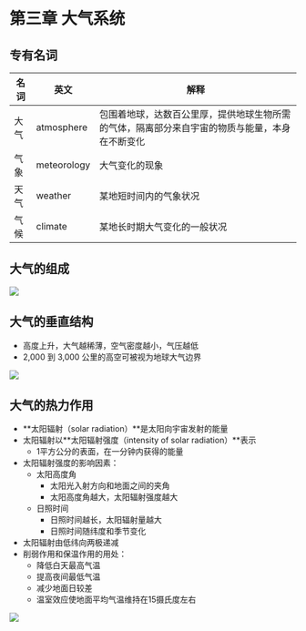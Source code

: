 # 第三章 大气系统

## 专有名词

| 名词 | 英文        | 解释                                                         |
| ---- | ----------- | ------------------------------------------------------------ |
| 大气 | atmosphere  | 包围着地球，达数百公里厚，提供地球生物所需的气体，隔离部分来自宇宙的物质与能量，本身在不断变化 |
| 气象 | meteorology | 大气变化的现象                                               |
| 天气 | weather     | 某地短时间内的气象状况                                       |
| 气候 | climate     | 某地长时期大气变化的一般状况                                 |

## 大气的组成

![](https://images.thecodeblog.net/image/970d5b65-da5d-467f-8b00-a932a57fb1de.png)

## 大气的垂直结构

- 高度上升，大气越稀薄，空气密度越小，气压越低
- 2,000 到 3,000 公里的高空可被视为地球大气边界

![](https://images.thecodeblog.net/image/fa5a4693-e44d-42c3-9edd-7393775ad2c3.png)

## 大气的热力作用

- **太阳辐射（solar radiation）**是太阳向宇宙发射的能量
- 太阳辐射以**太阳辐射强度（intensity of solar radiation）**表示
  - 1平方公分的表面，在一分钟内获得的能量
- 太阳辐射强度的影响因素：
  - 太阳高度角
    - 太阳光入射方向和地面之间的夹角
    - 太阳高度角越大，太阳辐射强度越大
  - 日照时间
    - 日照时间越长，太阳辐射量越大
    - 日照时间随纬度和季节变化
- 太阳辐射由低纬向两极递减
- 削弱作用和保温作用的用处：
  - 降低白天最高气温
  - 提高夜间最低气温
  - 减少地面日较差
  - 温室效应使地面平均气温维持在15摄氏度左右

![](https://images.thecodeblog.net/image/4d89ffb7-fa06-45e1-9b6e-fe4149599869.png)

